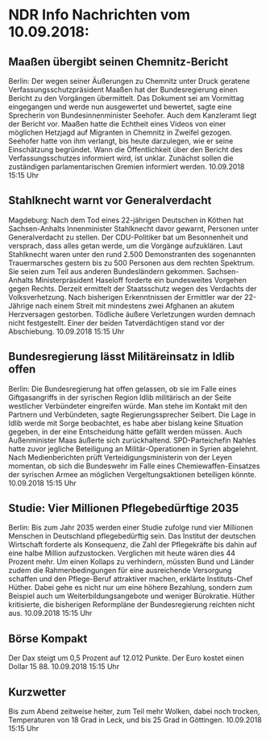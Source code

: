 # NDR Info Nachrichten vom 10.09.2018:


## Maaßen übergibt seinen Chemnitz-Bericht
Berlin: Der wegen seiner Äußerungen zu Chemnitz unter Druck geratene Verfassungsschutzpräsident Maaßen hat der Bundesregierung einen Bericht zu den Vorgängen übermittelt. Das Dokument sei am Vormittag eingegangen und werde nun ausgewertet und bewertet, sagte eine Sprecherin von Bundesinnenminister Seehofer. Auch dem Kanzleramt liegt der Bericht vor. Maaßen hatte die Echtheit eines Videos von einer möglichen Hetzjagd auf Migranten in Chemnitz in Zweifel gezogen. Seehofer hatte von ihm verlangt, bis heute darzulegen, wie er seine Einschätzung begründet. Wann die Öffentlichkeit über den Bericht des Verfassungsschutzes informiert wird, ist unklar. Zunächst sollen die zuständigen parlamentarischen Gremien informiert werden. 10.09.2018 15:15 Uhr 

## Stahlknecht warnt vor Generalverdacht
Magdeburg: Nach dem Tod eines 22-jährigen Deutschen in Köthen hat Sachsen-Anhalts Innenminister Stahlknecht davor gewarnt, Personen unter Generalverdacht zu stellen. Der CDU-Politiker bat um Besonnenheit und versprach, dass alles getan werde, um die Vorgänge aufzuklären. Laut Stahlknecht waren unter den rund 2.500 Demonstranten des sogenannten Trauermarsches gestern bis zu 500 Personen aus dem rechten Spektrum. Sie seien zum Teil aus anderen Bundesländern gekommen. Sachsen-Anhalts Ministerpräsident Haseloff forderte ein bundesweites Vorgehen gegen Rechts. Derzeit ermittelt der Staatsschutz wegen des Verdachts der Volksverhetzung. Nach bisherigen Erkenntnissen der Ermittler war der 22-Jährige nach einem Streit mit mindestens zwei Afghanen an akutem Herzversagen gestorben. Tödliche äußere Verletzungen wurden demnach nicht festgestellt. Einer der beiden Tatverdächtigen stand vor der Abschiebung. 10.09.2018 15:15 Uhr 

## Bundesregierung lässt Militäreinsatz in Idlib offen
Berlin: Die Bundesregierung hat offen gelassen, ob sie im Falle eines Giftgasangriffs in der syrischen Region Idlib militärisch an der Seite westlicher Verbündeter eingreifen würde. Man stehe im Kontakt mit den Partnern und Verbündeten, sagte Regierungssprecher Seibert. Die Lage in Idlib werde mit Sorge beobachtet, es habe aber bislang keine Situation gegeben, in der eine Entscheidung hätte gefällt werden müssen. Auch Außenminister Maas äußerte sich zurückhaltend. SPD-Parteichefin Nahles hatte zuvor jegliche Beteiligung an Militär-Operationen in Syrien abgelehnt. Nach Medienberichten prüft Verteidigungsministerin von der Leyen momentan, ob sich die Bundeswehr im Falle eines Chemiewaffen-Einsatzes der syrischen Armee an möglichen Vergeltungsaktionen beteiligen könnte. 10.09.2018 15:15 Uhr 

## Studie: Vier Millionen Pflegebedürftige 2035
Berlin: Bis zum Jahr 2035 werden einer Studie zufolge rund vier Millionen Menschen in Deutschland pflegebedürftig sein. Das Institut der deutschen Wirtschaft forderte als Konsequenz, die Zahl der Pflegekräfte bis dahin auf eine halbe Million aufzustocken. Verglichen mit heute wären dies 44 Prozent mehr. Um einen Kollaps zu verhindern, müssten Bund und Länder zudem die Rahmenbedingungen für eine ausreichende Versorgung schaffen und den Pflege-Beruf attraktiver machen, erklärte Instituts-Chef Hüther. Dabei gehe es nicht nur um eine höhere Bezahlung, sondern zum Beispiel auch um Weiterbildungsangebote und weniger Bürokratie. Hüther kritisierte, die bisherigen Reformpläne der Bundesregierung reichten nicht aus. 10.09.2018 15:15 Uhr 

## Börse Kompakt
Der Dax steigt um 0,5 Prozent auf 12.012 Punkte. Der Euro kostet einen Dollar 15 88. 10.09.2018 15:15 Uhr 

## Kurzwetter
Bis zum Abend zeitweise heiter, zum Teil mehr Wolken, dabei noch trocken, Temperaturen von 18 Grad in Leck, und bis 25 Grad in Göttingen. 10.09.2018 15:15 Uhr 
